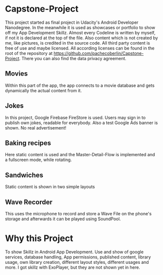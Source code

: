 # Capstone-Project

This project started as final project in Udacity's Android Developer Nanodegree. In the meanwhile it is used as showcases or portfolio to show off my App Development Skillz. Almost every Codeline is written by myself, if not it is declared at the top of the file. Also content which is not created by me, like pictures, is credited in the source code. All third party content is free of use and maybe licensed. All according licenses can be found in the root of the repository at https://github.com/pachecoberlin/Capstone-Project. There you can also find the data privacy agreement.

## Movies

Within this part of the app, the app connects to a movie database and gets dynamically the actual content from it.

## Jokes

In this project, Google Firebase FireStore is used. Users may sign in to publish own jokes,
 readable for everybody. Also a test Google Ads banner is shown. No real advertisement!
 
## Baking recipes

Here static content is used and the Master-Detail-Flow is implemented and a fullscreen mode, while rotating.

## Sandwiches

Static content is shown in two simple layouts

## Wave Recorder 

This uses the microphone to record and store a Wave File on the phone's storage and afterwards it can be played using SoundPool.

# Why this Project

To show Skillz in Android App Development. Use and show of google services, database handling, App permissions, published content, library usage, own library creation, different layout styles, different usages and more. I got skillz with ExoPlayer, but they are not shown yet in here.
